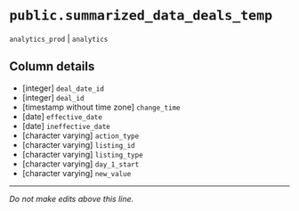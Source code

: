 # `public.summarized_data_deals_temp`
`analytics_prod` | `analytics`

## Column details
* [integer]   `deal_date_id`
* [integer]   `deal_id`
* [timestamp without time zone] `change_time`
* [date]      `effective_date`
* [date]      `ineffective_date`
* [character varying] `action_type`
* [character varying] `listing_id`
* [character varying] `listing_type`
* [character varying] `day_1_start`
* [character varying] `new_value`

-------------------------------------------------------------------------------
*Do not make edits above this line.*
